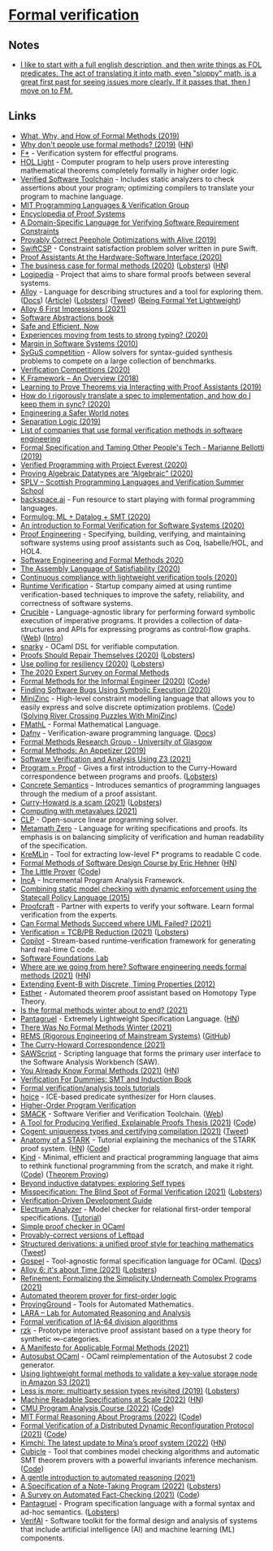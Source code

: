 # [Formal verification](https://en.wikipedia.org/wiki/Formal_verification)

## Notes

- [I like to start with a full english description, and then write things as FOL predicates. The act of translating it into math, even "sloppy" math, is a great first past for seeing issues more clearly. If it passes that, then I move on to FM.](https://twitter.com/hillelogram/status/1476378372724998150)

## Links

- [What, Why, and How of Formal Methods (2019)](https://cloudbootup.com/post/what-why-and-how-of-formal-methods.html)
- [Why don't people use formal methods? (2019)](https://www.hillelwayne.com/post/why-dont-people-use-formal-methods/) ([HN](https://news.ycombinator.com/item?id=18965274))
- [F\*](https://github.com/FStarLang/FStar) - Verification system for effectful programs.
- [HOL Light](https://www.cl.cam.ac.uk/%7Ejrh13/hol-light/) - Computer program to help users prove interesting mathematical theorems completely formally in higher order logic.
- [Verified Software Toolchain](https://github.com/PrincetonUniversity/VST) - Includes static analyzers to check assertions about your program; optimizing compilers to translate your program to machine language.
- [MIT Programming Languages & Verification Group](http://plv.csail.mit.edu/)
- [Encyclopedia of Proof Systems](https://github.com/ProofSystem/Encyclopedia/blob/master/main.pdf)
- [A Domain-Specific Language for Verifying Software Requirement Constraints](https://arxiv.org/pdf/1911.02679.pdf)
- [Provably Correct Peephole Optimizations with Alive (2019)](https://www.cs.cornell.edu/courses/cs6120/2019fa/blog/alive/)
- [SwiftCSP](https://github.com/davecom/SwiftCSP) - Constraint satisfaction problem solver written in pure Swift.
- [Proof Assistants At the Hardware-Software Interface (2020)](https://www.youtube.com/watch?v=GXXOyXeyKeY)
- [The business case for formal methods (2020)](https://www.hillelwayne.com/post/business-case-formal-methods/) ([Lobsters](https://lobste.rs/s/ywgjhd/business_case_for_formal_methods)) ([HN](https://news.ycombinator.com/item?id=22321756))
- [Logipedia](https://github.com/Deducteam/Logipedia) - Project that aims to share formal proofs between several systems.
- [Alloy](http://alloytools.org/about.html) - Language for describing structures and a tool for exploring them. ([Docs](https://alloy.readthedocs.io/en/latest/)) ([Article](https://www.hillelwayne.com/post/alloydocs/)) ([Lobsters](https://lobste.rs/s/g41wko/announcing_alloydocs)) ([Tweet](https://twitter.com/trupill/status/1458006761286377472)) ([Being Formal Yet Lightweight](https://serras.github.io/dddeu21/))
- [Alloy 6 First Impressions (2021)](https://buttondown.email/hillelwayne/archive/alloy-6-first-impressions/)
- [Software Abstractions book](http://softwareabstractions.org/)
- [Safe and Efficient, Now](http://okmij.org/ftp/Computation/lightweight-static-guarantees.html)
- [Experiences moving from tests to strong typing? (2020)](https://lobste.rs/s/olecii/experiences_moving_from_tests_strong)
- [Margin in Software Systems (2010)](https://blog.regehr.org/archives/50)
- [SyGuS competition](https://sygus.org/) - Allow solvers for syntax-guided synthesis problems to compete on a large collection of benchmarks.
- [Verification Competitions (2020)](https://alastairreid.github.io/verification-competitions/)
- [K Framework – An Overview (2018)](https://runtimeverification.com/blog/k-framework-an-overview/)
- [Learning to Prove Theorems via Interacting with Proof Assistants (2019)](https://arxiv.org/abs/1905.09381)
- [How do I rigorously translate a spec to implementation, and how do I keep them in sync? (2020)](https://twitter.com/hillelogram/status/1258440258343112715)
- [Engineering a Safer World notes](https://lobste.rs/s/fcntwr/what_are_you_doing_this_weekend#c_kesgdu)
- [Separation Logic (2019)](https://cacm.acm.org/magazines/2019/2/234356-separation-logic/fulltext)
- [List of companies that use formal verification methods in software engineering](https://github.com/ligurio/practical-fm)
- [Formal Specification and Taming Other People's Tech - Marianne Bellotti (2019)](https://www.youtube.com/watch?v=oMSmkRGzQ64)
- [Verified Programming with Project Everest (2020)](https://www.youtube.com/watch?v=5B7iI2onu8s)
- [Proving Algebraic Datatypes are “Algebraic” (2020)](https://soap.coffee/~lthms/posts/AlgebraicDatatypes.html)
- [SPLV – Scottish Programming Languages and Verification Summer School](http://www.macs.hw.ac.uk/splv/)
- [backspace.ai](https://backspace.ai/) - Fun resource to start playing with formal programming languages.
- [Formulog: ML + Datalog + SMT (2020)](http://www.weaselhat.com/2020/08/07/formulog-ml-datalog-smt/)
- [An introduction to Formal Verification for Software Systems (2020)](https://www.moritz.systems/blog/an-introduction-to-formal-verification/)
- [Proof Engineering](https://proofengineering.org/) - Specifying, building, verifying, and maintaining software systems using proof assistants such as Coq, Isabelle/HOL, and HOL4.
- [Software Engineering and Formal Methods 2020](https://event.cwi.nl/sefm2020/)
- [The Assembly Language of Satisfiability (2020)](https://jix.one/the-assembly-language-of-satisfiability/)
- [Continuous compliance with lightweight verification tools (2020)](https://homes.cs.washington.edu/~mernst/pubs/continuous-compliance-ase2020.pdf)
- [Runtime Verification](https://runtimeverification.com/) - Startup company aimed at using runtime verification-based techniques to improve the safety, reliability, and correctness of software systems.
- [Crucible](https://github.com/GaloisInc/crucible) - Language-agnostic library for performing forward symbolic execution of imperative programs. It provides a collection of data-structures and APIs for expressing programs as control-flow graphs. ([Web](https://crux.galois.com/)) ([Intro](https://galois.com/blog/2020/10/crux-introducing-our-new-open-source-tool-for-software-verification/))
- [snarky](https://github.com/o1-labs/snarky) - OCaml DSL for verifiable computation.
- [Proofs Should Repair Themselves (2020)](https://galois.com/blog/2020/12/proofs-should-repair-themselves/) ([Lobsters](https://lobste.rs/s/vh1edq/proofs_should_repair_themselves))
- [Use polling for resiliency (2020)](https://blog.gchinis.com/posts/use-polling-for-resiliency/) ([Lobsters](https://lobste.rs/s/7vpobg/use_polling_for_resiliency))
- [The 2020 Expert Survey on Formal Methods](http://www.fmeurope.org/documents/Garavel-terBeek-vandePol-20.pdf)
- [Formal Methods for the Informal Engineer (2020)](https://fmie2021.github.io/) ([Code](https://github.com/philzook58/z3_tutorial))
- [Finding Software Bugs Using Symbolic Execution (2020)](https://sasnauskas.eu/finding-software-bugs-using-symbolic-execution/)
- [MiniZinc](https://www.minizinc.org/) - High-level constraint modelling language that allows you to easily express and solve discrete optimization problems. ([Code](https://github.com/MiniZinc/libminizinc)) ([Solving River Crossing Puzzles With MiniZinc](https://sasnauskas.eu/solving-river-crossing-puzzles-with-minizinc/))
- [FMathL](https://www.mat.univie.ac.at/~neum/FMathL.html) - Formal Mathematical Language.
- [Dafny](https://github.com/dafny-lang/dafny) - Verification-aware programming language. ([Docs](https://dafny-lang.github.io/dafny/))
- [Formal Methods Research Group - University of Glasgow](http://www.dcs.gla.ac.uk/research/formalmethods/)
- [Formal Methods: An Appetizer (2019)](https://www.springer.com/gp/book/9783030051556)
- [Software Verification and Analysis Using Z3 (2021)](https://research.nccgroup.com/2021/01/29/software-verification-and-analysis-using-z3/)
- [Program = Proof](http://www.lix.polytechnique.fr/Labo/Samuel.Mimram/teaching/INF551/course.pdf) - Gives a first introduction to the Curry-Howard correspondence between programs and proofs. ([Lobsters](https://lobste.rs/s/d4ixfd/program_proof))
- [Concrete Semantics](http://concrete-semantics.org/) - Introduces semantics of programming languages through the medium of a proof assistant.
- [Curry-Howard is a scam (2021)](https://blag.cedeela.fr/curry-howard-scam/) ([Lobsters](https://lobste.rs/s/kp72m4/curry_howard_is_scam))
- [Computing with metavalues (2021)](https://fredrikj.net/blog/2021/02/computing-with-metavalues/)
- [CLP](https://github.com/coin-or/Clp) - Open-source linear programming solver.
- [Metamath Zero](https://github.com/digama0/mm0) - Language for writing specifications and proofs. Its emphasis is on balancing simplicity of verification and human readability of the specification.
- [KreMLin](https://github.com/FStarLang/kremlin) - Tool for extracting low-level F\* programs to readable C code.
- [Formal Methods of Software Design Course by Eric Hehner](http://www.cs.utoronto.ca/~hehner/FMSD/) ([HN](https://news.ycombinator.com/item?id=26610221))
- [The Little Prover](https://mitpress.mit.edu/books/little-prover) ([Code](https://github.com/the-little-prover/j-bob))
- [IncA](https://github.com/szabta89/IncA) - Incremental Program Analysis Framework.
- [Combining static model checking with dynamic enforcement using the Statecall Policy Language (2015)](https://blog.acolyer.org/2015/03/23/combining-static-model-checking-with-dynamic-enforcement-using-the-statecall-policy-language/)
- [Proofcraft](https://proofcraft.systems/) - Partner with experts to verify your software. Learn formal verification from the experts.
- [Can Formal Methods Succeed where UML Failed? (2021)](https://buttondown.email/hillelwayne/archive/can-formal-methods-succeed-where-uml-failed)
- [Verification = TCB/PB Reduction (2021)](https://blog.compiler.ai/2021/05/06/verification-is-tcbpb-reduction/) ([Lobsters](https://lobste.rs/s/ih8vmx/verification_tcb_pb_reduction))
- [Copilot](https://github.com/Copilot-Language/copilot) - Stream-based runtime-verification framework for generating hard real-time C code.
- [Software Foundations Lab](https://sf.snu.ac.kr/)
- [Where are we going from here? Software engineering needs formal methods (2021)](https://ntietz.com/tech-blog/future-of-software-engineering-is-formal-methods/) ([HN](https://news.ycombinator.com/item?id=27724331))
- [Extending Event-B with Discrete, Timing Properties (2012)](http://deploy-eprints.ecs.soton.ac.uk/401/1/Journal.pdf)
- [Esther](https://github.com/aodhneine/esther) - Automated theorem proof assistant based on Homotopy Type Theory.
- [Is the formal methods winter about to end? (2021)](https://lobste.rs/s/yaufia/is_formal_methods_winter_about_end)
- [Pantagruel](https://pantagruel-language.com/) - Extremely Lightweight Specification Language. ([HN](https://news.ycombinator.com/item?id=28580640))
- [There Was No Formal Methods Winter (2021)](https://buttondown.email/hillelwayne/archive/there-was-no-formal-methods-winter/)
- [REMS (Rigorous Engineering of Mainstream Systems)](https://www.cl.cam.ac.uk/~pes20/rems/) ([GitHub](https://github.com/rems-project))
- [The Curry-Howard Correspondence (2021)](https://www.youtube.com/watch?v=GdcOy6zVFC4)
- [SAWScript](https://github.com/GaloisInc/saw-script) - Scripting language that forms the primary user interface to the Software Analysis Workbench (SAW).
- [You Already Know Formal Methods (2021)](https://galois.com/blog/2021/10/you-already-know-formal-methods/) ([HN](https://news.ycombinator.com/item?id=28859324))
- [Verification For Dummies: SMT and Induction Book](https://ocamlpro.github.io/verification_for_dummies/index.html)
- [Formal verification/analysis tools tutorials](https://github.com/claucece/formal-tutorials)
- [hoice](https://github.com/hopv/hoice) - ICE-based predicate synthesizer for Horn clauses.
- [Higher-Order Program Verification](https://github.com/hopv)
- [SMACK](https://github.com/smackers/smack) - Software Verifier and Verification Toolchain. ([Web](http://smackers.github.io/))
- [A Tool for Producing Verified, Explainable Proofs Thesis (2021)](https://www.edayers.com/thesis/) ([Code](https://github.com/EdAyers/lean-humanproof-thesis))
- [Cogent: uniqueness types and certifying compilation (2021)](https://www.cambridge.org/core/journals/journal-of-functional-programming/article/cogent-uniqueness-types-and-certifying-compilation/47AC86F02534818B95A56FA1A283A0A6) ([Tweet](https://twitter.com/kamatsu8/status/1453322917853470720))
- [Anatomy of a STARK](https://aszepieniec.github.io/stark-anatomy/) - Tutorial explaining the mechanics of the STARK proof system. ([HN](https://news.ycombinator.com/item?id=29026311)) ([Code](https://github.com/aszepieniec/stark-anatomy))
- [Kind](http://uwu.tech/App.Kind) - Minimal, efficient and practical programming language that aims to rethink functional programming from the scratch, and make it right. ([Code](https://github.com/Kindelia/Kind)) ([Theorem Proving](https://github.com/Kindelia/Kind/blob/master/THEOREMS.md))
- [Beyond inductive datatypes: exploring Self types](https://github.com/kind-lang/Kind/blob/master/blog/1-beyond-inductive-datatypes.md)
- [Misspecification: The Blind Spot of Formal Verification (2021)](https://concerningquality.com/misspecification/) ([Lobsters](https://lobste.rs/s/h5sd63/misspecification_blind_spot_formal))
- [Verification-Driven Development Guide](https://github.com/informalsystems/vdd)
- [Electrum Analyzer](https://github.com/haslab/Electrum) - Model checker for relational first-order temporal specifications. ([Tutorial](https://github.com/haslab/Electrum/wiki/Tutorial))
- [Simple proof checker in OCaml](https://github.com/neel-krishnaswami/proof-checker)
- [Provably-correct versions of Leftpad](https://github.com/hwayne/lets-prove-leftpad)
- [Structured derivations: a unified proof style for teaching mathematics](https://hal.archives-ouvertes.fr/hal-00540025) ([Tweet](https://twitter.com/brendanzab/status/1462560273554821121))
- [Gospel](https://github.com/ocaml-gospel/gospel) - Tool-agnostic formal specification language for OCaml. ([Docs](https://ocaml-gospel.github.io/gospel/))
- [Alloy 6: it's about Time (2021)](https://www.hillelwayne.com/post/alloy6/) ([Lobsters](https://lobste.rs/s/0d4s5q/alloy_6_it_s_about_time))
- [Refinement: Formalizing the Simplicity Underneath Complex Programs (2021)](https://concerningquality.com/refinement/)
- [Automated theorem prover for first-order logic](https://github.com/stepchowfun/theorem-prover)
- [ProvingGround](https://github.com/siddhartha-gadgil/ProvingGround) - Tools for Automated Mathematics.
- [LARA – Lab for Automated Reasoning and Analysis](https://lara.epfl.ch/w/)
- [Formal verification of IA-64 division algorithms](https://www.cl.cam.ac.uk/~jrh13/papers/hol00.pdf)
- [rzk](https://github.com/fizruk/rzk) - Prototype interactive proof assistant based on a type theory for synthetic ∞-categories.
- [A Manifesto for Applicable Formal Methods (2021)](https://arxiv.org/abs/2112.12758v1)
- [Autosubst OCaml](https://github.com/uds-psl/autosubst-ocaml) - OCaml reimplementation of the Autosubst 2 code generator.
- [Using lightweight formal methods to validate a key-value storage node in Amazon S3 (2021)](https://www.amazon.science/publications/using-lightweight-formal-methods-to-validate-a-key-value-storage-node-in-amazon-s3)
- [Less is more: multiparty session types revisited (2019)](https://dl.acm.org/doi/10.1145/3290343) ([Lobsters](https://lobste.rs/s/wjldtd/less_is_more_multiparty_session_types))
- [Machine Readable Specifications at Scale (2022)](https://alastairreid.github.io/mrs-at-scale/) ([HN](https://news.ycombinator.com/item?id=30083908))
- [CMU Program Analysis Course (2022)](https://cmu-program-analysis.github.io/2022/index.html) ([Code](https://github.com/CMU-program-analysis/CMU-program-analysis.github.io))
- [MIT Formal Reasoning About Programs (2022)](https://frap.csail.mit.edu/main) ([Code](https://github.com/mit-frap/spring22))
- [Formal Verification of a Distributed Dynamic Reconfiguration Protocol (2021)](https://arxiv.org/abs/2109.11987) ([Code](https://github.com/will62794/logless-reconfig/tree/master/proofs))
- [Kimchi: The latest update to Mina’s proof system (2022)](https://minaprotocol.com/blog/kimchi-the-latest-update-to-minas-proof-system) ([HN](https://news.ycombinator.com/item?id=30303903))
- [Cubicle](http://cubicle.lri.fr/) - Tool that combines model checking algorithms and automatic SMT theorem provers with a powerful invariants inference mechanism. ([Code](https://github.com/cubicle-model-checker/cubicle))
- [A gentle introduction to automated reasoning (2021)](https://www.amazon.science/blog/a-gentle-introduction-to-automated-reasoning)
- [A Specification of a Note-Taking Program (2022)](https://blog.zdsmith.com/posts/a-specification-of-a-note-taking-program.html) ([Lobsters](https://lobste.rs/s/bqw6g1/specification_note_taking_program))
- [A Survey on Automated Fact-Checking (2021)](https://arxiv.org/abs/2108.11896) ([Code](https://github.com/Cartus/Automated-Fact-Checking-Resources))
- [Pantagruel](https://github.com/subsetpark/pantagruel) - Program specification language with a formal syntax and ad-hoc semantics. ([Lobsters](https://lobste.rs/s/xkth5p/pantagruel_v0_5_1))
- [VerifAI](https://github.com/BerkeleyLearnVerify/VerifAI) - Software toolkit for the formal design and analysis of systems that include artificial intelligence (AI) and machine learning (ML) components.